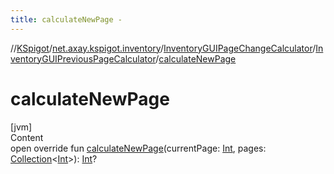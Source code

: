 ```yaml
---
title: calculateNewPage -
---
```

//[KSpigot](../../../index.md)/[net.axay.kspigot.inventory](../../index.md)/[InventoryGUIPageChangeCalculator](../index.md)/[InventoryGUIPreviousPageCalculator](index.md)/[calculateNewPage](calculate-new-page.md)



# calculateNewPage  
[jvm]  
Content  
open override fun [calculateNewPage](calculate-new-page.md)(currentPage: [Int](https://kotlinlang.org/api/latest/jvm/stdlib/kotlin/-int/index.html), pages: [Collection](https://kotlinlang.org/api/latest/jvm/stdlib/kotlin.collections/-collection/index.html)<[Int](https://kotlinlang.org/api/latest/jvm/stdlib/kotlin/-int/index.html)>): [Int](https://kotlinlang.org/api/latest/jvm/stdlib/kotlin/-int/index.html)?  



